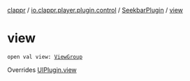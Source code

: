 [clappr](../../index.md) / [io.clappr.player.plugin.control](../index.md) / [SeekbarPlugin](index.md) / [view](./view.md)

# view

`open val view: `[`ViewGroup`](https://developer.android.com/reference/android/view/ViewGroup.html)

Overrides [UIPlugin.view](../../io.clappr.player.plugin/-u-i-plugin/view.md)

